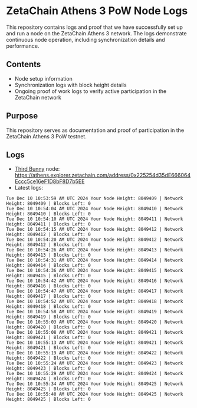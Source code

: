 # ZetaChain Athens 3 PoW Node Logs
This repository contains logs and proof that we have successfully set up and run a node on the ZetaChain Athens 3 network. The logs demonstrate continuous node operation, including synchronization details and performance.

## Contents
- Node setup information
- Synchronization logs with block height details
- Ongoing proof of work logs to verify active participation in the ZetaChain network

## Purpose
This repository serves as documentation and proof of participation in the ZetaChain Athens 3 PoW testnet.

## Logs

- [Third Bunny](https://thirdbunny.xyz/) node: https://athens.explorer.zetachain.com/address/0x225254d35dE666064Eccc5ce16eF1D8bF8D7b5EE
- Latest logs:
```
Tue Dec 10 10:53:59 AM UTC 2024 Your Node Height: 8049409 | Network Height: 8049409 | Blocks Left: 0
Tue Dec 10 10:54:04 AM UTC 2024 Your Node Height: 8049410 | Network Height: 8049410 | Blocks Left: 0
Tue Dec 10 10:54:10 AM UTC 2024 Your Node Height: 8049411 | Network Height: 8049411 | Blocks Left: 0
Tue Dec 10 10:54:15 AM UTC 2024 Your Node Height: 8049412 | Network Height: 8049412 | Blocks Left: 0
Tue Dec 10 10:54:20 AM UTC 2024 Your Node Height: 8049412 | Network Height: 8049412 | Blocks Left: 0
Tue Dec 10 10:54:26 AM UTC 2024 Your Node Height: 8049413 | Network Height: 8049413 | Blocks Left: 0
Tue Dec 10 10:54:31 AM UTC 2024 Your Node Height: 8049414 | Network Height: 8049414 | Blocks Left: 0
Tue Dec 10 10:54:36 AM UTC 2024 Your Node Height: 8049415 | Network Height: 8049415 | Blocks Left: 0
Tue Dec 10 10:54:42 AM UTC 2024 Your Node Height: 8049416 | Network Height: 8049416 | Blocks Left: 0
Tue Dec 10 10:54:47 AM UTC 2024 Your Node Height: 8049417 | Network Height: 8049417 | Blocks Left: 0
Tue Dec 10 10:54:52 AM UTC 2024 Your Node Height: 8049418 | Network Height: 8049418 | Blocks Left: 0
Tue Dec 10 10:54:58 AM UTC 2024 Your Node Height: 8049419 | Network Height: 8049419 | Blocks Left: 0
Tue Dec 10 10:55:03 AM UTC 2024 Your Node Height: 8049420 | Network Height: 8049420 | Blocks Left: 0
Tue Dec 10 10:55:08 AM UTC 2024 Your Node Height: 8049421 | Network Height: 8049421 | Blocks Left: 0
Tue Dec 10 10:55:13 AM UTC 2024 Your Node Height: 8049421 | Network Height: 8049421 | Blocks Left: 0
Tue Dec 10 10:55:19 AM UTC 2024 Your Node Height: 8049422 | Network Height: 8049422 | Blocks Left: 0
Tue Dec 10 10:55:24 AM UTC 2024 Your Node Height: 8049423 | Network Height: 8049423 | Blocks Left: 0
Tue Dec 10 10:55:29 AM UTC 2024 Your Node Height: 8049424 | Network Height: 8049424 | Blocks Left: 0
Tue Dec 10 10:55:34 AM UTC 2024 Your Node Height: 8049425 | Network Height: 8049425 | Blocks Left: 0
Tue Dec 10 10:55:40 AM UTC 2024 Your Node Height: 8049425 | Network Height: 8049425 | Blocks Left: 0
```
